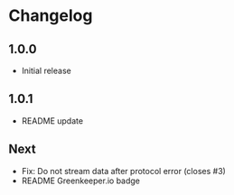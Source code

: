 # Changelog

## 1.0.0

* Initial release

## 1.0.1

* README update

## Next

* Fix: Do not stream data after protocol error (closes #3)
* README Greenkeeper.io badge
